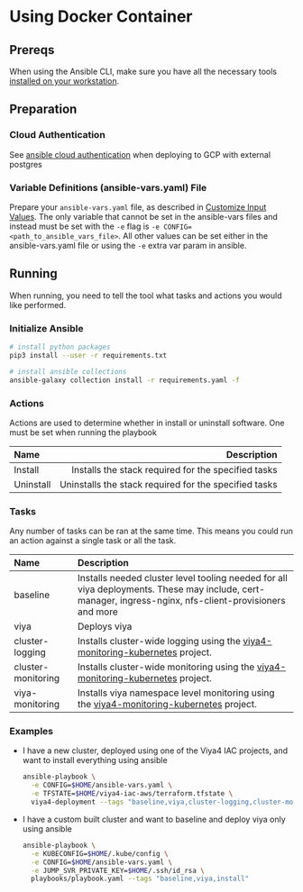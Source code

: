 # Using Docker Container

## Prereqs

When using the Ansible CLI, make sure you have all the necessary tools [installed on your workstation](../../README.md#ansible).

## Preparation

### Cloud Authentication

See [ansible cloud authentication](AnsibleCloudAuthentication.md) when deploying to GCP with external postgres

### Variable Definitions (ansible-vars.yaml) File

Prepare your `ansible-vars.yaml` file, as described in [Customize Input Values](../../README.md#customize-input-values). The only variable that cannot be set in the ansible-vars files and instead must be set with the `-e` flag is `-e CONFIG=<path_to_ansible_vars_file>`. All other values can be set either in the ansible-vars.yaml file or using the `-e` extra var param in ansible.

## Running

When running, you need to tell the tool what tasks and actions you would like performed. 

### Initialize Ansible

```bash
# install python packages
pip3 install --user -r requirements.txt

# install ansible collections
ansible-galaxy collection install -r requirements.yaml -f
```

### Actions

Actions are used to determine whether in install or uninstall software. One must be set when running the playbook

| Name | Description |
| :--- | ---: |
| Install | Installs the stack required for the specified tasks |
| Uninstall | Uninstalls the stack required for the specified tasks |

### Tasks

Any number of tasks can be ran at the same time. This means you could run an action against a single task or all the task.

| Name | Description |
| :--- | :--- |
| baseline | Installs needed cluster level tooling needed for all viya deployments. These may include, cert-manager, ingress-nginx, nfs-client-provisioners and more |
| viya | Deploys viya |
| cluster-logging | Installs cluster-wide logging using the [viya4-monitoring-kubernetes](https://github.com/sassoftware/viya4-monitoring-kubernetes) project. |
| cluster-monitoring | Installs cluster-wide monitoring using the [viya4-monitoring-kubernetes](https://github.com/sassoftware/viya4-monitoring-kubernetes) project. |
| viya-monitoring | Installs viya namespace level monitoring using the [viya4-monitoring-kubernetes](https://github.com/sassoftware/viya4-monitoring-kubernetes) project. |

### Examples

- I have a new cluster, deployed using one of the Viya4 IAC projects, and want to install everything using ansible

  ```bash
  ansible-playbook \
    -e CONFIG=$HOME/ansible-vars.yaml \
    -e TFSTATE=$HOME/viya4-iac-aws/terraform.tfstate \
    viya4-deployment --tags "baseline,viya,cluster-logging,cluster-monitoring,viya-monitoring,install"
  ```

- I have a custom built cluster and want to baseline and deploy viya only using ansible

  ```bash
  ansible-playbook \
    -e KUBECONFIG=$HOME/.kube/config \
    -e CONFIG=$HOME/ansible-vars.yaml \
    -e JUMP_SVR_PRIVATE_KEY=$HOME/.ssh/id_rsa \
    playbooks/playbook.yaml --tags "baseline,viya,install"
  ```
